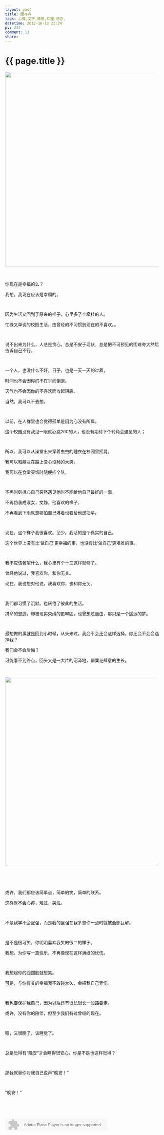 ```yaml
---
layout: post
title: 圈与点
tags: 心情,文字,情感,红狸,想念,
datetime: 2012-10-13 23:24
pv: 217
comment: 13
share: 
---
```


{{ page.title }}
================

 <p><img src="http://h.hiphotos.baidu.com/album/pic/item/9825bc315c6034a8b193200fcb134954082376cf.jpg" width="640" /></p><p>&nbsp;</p><p>你现在是幸福的么？</p><p>我想，我现在应该是幸福的。</p><p>&nbsp;</p><p>因为生活又回到了原来的样子，心里多了个牵挂的人。</p><p>忙碌又单调的校园生活，由曾经的不习惯到现在的不喜欢。。</p><p>&nbsp;</p><p>说不出来为什么，人总是贪心，总是不安于现状，总是把不可预见的困难夸大然后告诉自己不行。</p><p>&nbsp;</p><p>一个人，也没什么不好。日子，也是一天一天的过着，</p><p>时间也不会因你的不在乎而倒退。</p><p>天气也不会因你的不喜欢而收起阴霾。</p><p>当然，我可以不去想。</p><p>&nbsp;</p><p>以前，在人群里也会觉得孤单是因为心没有所属。</p><p>这个校园没有我见一眼就心跳200的人，也没有期待下个转角会遇见的人；</p><p>&nbsp;</p><p>所以，我可以从澡堂出来穿着虫虫的睡衣在校园里摇晃。</p><p>我可以和朋友在路上没心没肺的大笑。</p><p>我可以在食堂买饭时随便插个队。</p><p>&nbsp;</p><p>不再时刻担心自己突然遇见他时不能给他自己最好的一面，</p><p>不再伪装成淑女，文静，他喜欢的样子，&nbsp;</p><p>不再看到下雨就想哪怕自己淋着也要给他送把伞。</p><p>&nbsp;</p><p>现在，这个样子我很喜欢。至少，我活的是个真实的自己。</p><p>这个世界上没有比‘做自己’更幸福的事，也没有比‘做自己’更艰难的事。</p><p>&nbsp;</p><p>我不应该奢望什么，我心里有个十三这样就够了。</p><p>曾经他说过，我喜欢你，和你无关。</p><p>现在，我也想对他说，我喜欢你，也和你无关。</p><p>&nbsp;</p><p>我们都习惯了沉默。也厌倦了彼此的生活。</p><p>拼命的想逃，却被现实束缚的更牢固。也曾想过自由，那只是一个遥远的梦。</p><p>&nbsp;</p><p>最想做的事就是回到小时候，从头来过，我会不会还会这样选择，你还会不会会选择我？</p><p>我们会不会后悔？</p><p>可能看不到终点，回头又是一大片的沼泽地，罂粟花肆意的生长。</p><p>&nbsp;</p><p><img src="http://b.hiphotos.baidu.com/album/pic/item/00e93901213fb80eaa68f95936d12f2eb8389487.jpg" width="620" /></p><p>&nbsp;</p><p>&nbsp;</p><p>或许，我们都应该简单点，简单的笑，简单的联系。</p><p>这样就不会心疼，难过，哭泣。</p><p>&nbsp;</p><p>不是我学不会坚强，而是我的坚强在我多想你一点时就被全部瓦解。</p><p>&nbsp;</p><p>是不是很可笑，你明明喜欢我笑的很二的样子。</p><p>我想，为你写一篇快乐，不再像现在这样满纸的忧伤。</p><p>&nbsp;</p><p>我想起你的囧囧脸就想笑。</p><p>可是，与你有关的幸福我不敢碰太久，会把我自己弄伤。</p><p>&nbsp;</p><p>我也要保护我自己，因为以后还有很长很长一段路要走。</p><p>或许，没有你的陪伴，但至少我们有过曾经的现在。</p><p>&nbsp;</p><p>嗯，又很晚了，该睡觉了。</p><p>&nbsp;</p><p>总是觉得有“晚安”才会睡得很安心，你是不是也这样觉得？</p><p>&nbsp;</p><p>那我就替你对我自己说声“晚安！”</p><p>&nbsp;</p><p>“晚安！”</p><p>&nbsp;</p><p>&nbsp;</p><p><embed height="40" border="0" width="335" flashvars="id=502351&autoPlay=true&replay=true" alt="" src="http://ting.baidu.com/widget/space/flash/SpaceMP3Player.swf" wmode="transparent" type="application/x-shockwave-flash" name="plugin" /><br /></p> 

